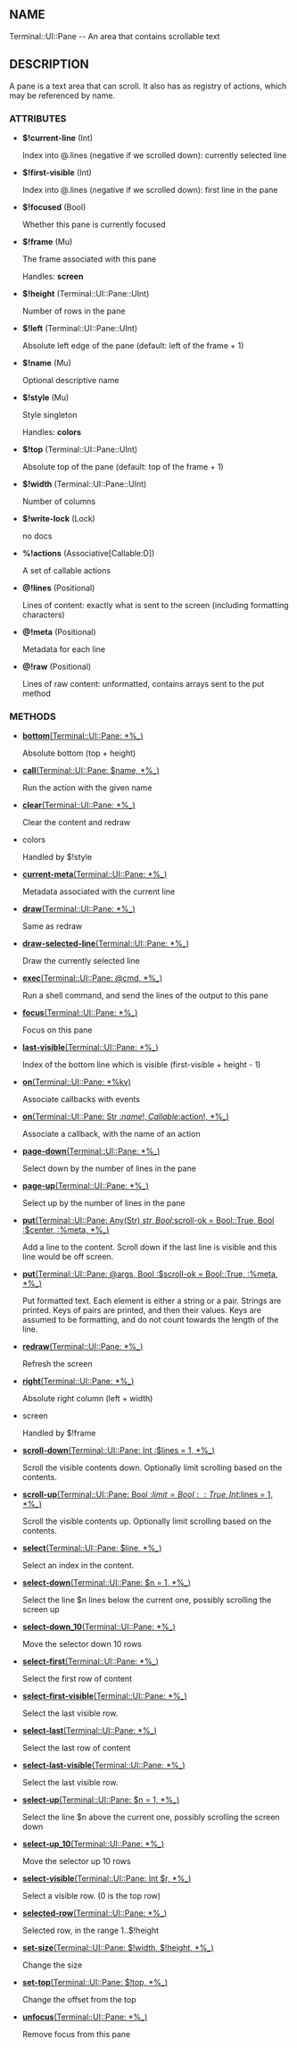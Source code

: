 ## NAME

Terminal::UI::Pane -- An area that contains scrollable text

## DESCRIPTION

A pane is a text area that can scroll. It also has as registry of actions, which may be referenced by name.

### ATTRIBUTES

* **$!current-line** (Int)

  Index into @.lines (negative if we scrolled down): currently selected line

* **$!first-visible** (Int)

  Index into @.lines (negative if we scrolled down): first line in the pane

* **$!focused** (Bool)

  Whether this pane is currently focused

* **$!frame** (Mu)

  The frame associated with this pane

  Handles: **screen**

* **$!height** (Terminal::UI::Pane::UInt)

  Number of rows in the pane

* **$!left** (Terminal::UI::Pane::UInt)

  Absolute left edge of the pane (default: left of the frame + 1)

* **$!name** (Mu)

  Optional descriptive name

* **$!style** (Mu)

  Style singleton

  Handles: **colors**

* **$!top** (Terminal::UI::Pane::UInt)

  Absolute top of the pane (default: top of the frame + 1)

* **$!width** (Terminal::UI::Pane::UInt)

  Number of columns

* **$!write-lock** (Lock)

  no docs

* **%!actions** (Associative[Callable:D])

  A set of callable actions

* **@!lines** (Positional)

  Lines of content: exactly what is sent to the screen (including formatting characters)

* **@!meta** (Positional)

  Metadata for each line

* **@!raw** (Positional)

  Lines of raw content: unformatted, contains arrays sent to the put method


### METHODS

* [**bottom**(Terminal::UI::Pane: *%_)](https://git.sr.ht/~bduggan/raku-terminal-ui/tree/0.0.9/lib/Terminal/UI/Pane.rakumod#L63)

  Absolute bottom (top + height)

* [**call**(Terminal::UI::Pane: $name, *%_)](https://git.sr.ht/~bduggan/raku-terminal-ui/tree/0.0.9/lib/Terminal/UI/Pane.rakumod#L502)

  Run the action with the given name

* [**clear**(Terminal::UI::Pane: *%_)](https://git.sr.ht/~bduggan/raku-terminal-ui/tree/0.0.9/lib/Terminal/UI/Pane.rakumod#L478)

  Clear the content and redraw

* colors

  Handled by $!style

* [**current-meta**(Terminal::UI::Pane: *%_)](https://git.sr.ht/~bduggan/raku-terminal-ui/tree/0.0.9/lib/Terminal/UI/Pane.rakumod#L90)

  Metadata associated with the current line

* [**draw**(Terminal::UI::Pane: *%_)](https://git.sr.ht/~bduggan/raku-terminal-ui/tree/0.0.9/lib/Terminal/UI/Pane.rakumod#L275)

  Same as redraw

* [**draw-selected-line**(Terminal::UI::Pane: *%_)](https://git.sr.ht/~bduggan/raku-terminal-ui/tree/0.0.9/lib/Terminal/UI/Pane.rakumod#L102)

  Draw the currently selected line

* [**exec**(Terminal::UI::Pane: @cmd, *%_)](https://git.sr.ht/~bduggan/raku-terminal-ui/tree/0.0.9/lib/Terminal/UI/Pane.rakumod#L520)

  Run a shell command, and send the lines of the output to this pane

* [**focus**(Terminal::UI::Pane: *%_)](https://git.sr.ht/~bduggan/raku-terminal-ui/tree/0.0.9/lib/Terminal/UI/Pane.rakumod#L459)

  Focus on this pane

* [**last-visible**(Terminal::UI::Pane: *%_)](https://git.sr.ht/~bduggan/raku-terminal-ui/tree/0.0.9/lib/Terminal/UI/Pane.rakumod#L191)

  Index of the bottom line which is visible (first-visible + height - 1)

* [**on**(Terminal::UI::Pane: *%kv)](https://git.sr.ht/~bduggan/raku-terminal-ui/tree/0.0.9/lib/Terminal/UI/Pane.rakumod#L490)

  Associate callbacks with events

* [**on**(Terminal::UI::Pane: Str :$name!, Callable :$action!, *%_)](https://git.sr.ht/~bduggan/raku-terminal-ui/tree/0.0.9/lib/Terminal/UI/Pane.rakumod#L497)

  Associate a callback, with the name of an action

* [**page-down**(Terminal::UI::Pane: *%_)](https://git.sr.ht/~bduggan/raku-terminal-ui/tree/0.0.9/lib/Terminal/UI/Pane.rakumod#L236)

  Select down by the number of lines in the pane

* [**page-up**(Terminal::UI::Pane: *%_)](https://git.sr.ht/~bduggan/raku-terminal-ui/tree/0.0.9/lib/Terminal/UI/Pane.rakumod#L241)

  Select up by the number of lines in the pane

* [**put**(Terminal::UI::Pane: Any(Str) $str, Bool :$scroll-ok = Bool::True, Bool :$center, :%meta, *%_)](https://git.sr.ht/~bduggan/raku-terminal-ui/tree/0.0.9/lib/Terminal/UI/Pane.rakumod#L387)

  Add a line to the content. Scroll down if the last line is visible and this line would be off screen.

* [**put**(Terminal::UI::Pane: @args, Bool :$scroll-ok = Bool::True, :%meta, *%_)](https://git.sr.ht/~bduggan/raku-terminal-ui/tree/0.0.9/lib/Terminal/UI/Pane.rakumod#L451)

  Put formatted text. Each element is either a string or a pair. Strings are printed. Keys of pairs are printed, and then their values. Keys are assumed to be formatting, and do not count towards the length of the line.

* [**redraw**(Terminal::UI::Pane: *%_)](https://git.sr.ht/~bduggan/raku-terminal-ui/tree/0.0.9/lib/Terminal/UI/Pane.rakumod#L280)

  Refresh the screen

* [**right**(Terminal::UI::Pane: *%_)](https://git.sr.ht/~bduggan/raku-terminal-ui/tree/0.0.9/lib/Terminal/UI/Pane.rakumod#L66)

  Absolute right column (left + width)

* screen

  Handled by $!frame

* [**scroll-down**(Terminal::UI::Pane: Int :$lines = 1, *%_)](https://git.sr.ht/~bduggan/raku-terminal-ui/tree/0.0.9/lib/Terminal/UI/Pane.rakumod#L323)

  Scroll the visible contents down. Optionally limit scrolling based on the contents.

* [**scroll-up**(Terminal::UI::Pane: Bool :$limit = Bool::True, Int :$lines = 1, *%_)](https://git.sr.ht/~bduggan/raku-terminal-ui/tree/0.0.9/lib/Terminal/UI/Pane.rakumod#L294)

  Scroll the visible contents up. Optionally limit scrolling based on the contents.

* [**select**(Terminal::UI::Pane: $line, *%_)](https://git.sr.ht/~bduggan/raku-terminal-ui/tree/0.0.9/lib/Terminal/UI/Pane.rakumod#L163)

  Select an index in the content.

* [**select-down**(Terminal::UI::Pane: $n = 1, *%_)](https://git.sr.ht/~bduggan/raku-terminal-ui/tree/0.0.9/lib/Terminal/UI/Pane.rakumod#L215)

  Select the line $n lines below the current one, possibly scrolling the screen up

* [**select-down_10**(Terminal::UI::Pane: *%_)](https://git.sr.ht/~bduggan/raku-terminal-ui/tree/0.0.9/lib/Terminal/UI/Pane.rakumod#L226)

  Move the selector down 10 rows

* [**select-first**(Terminal::UI::Pane: *%_)](https://git.sr.ht/~bduggan/raku-terminal-ui/tree/0.0.9/lib/Terminal/UI/Pane.rakumod#L131)

  Select the first row of content

* [**select-first-visible**(Terminal::UI::Pane: *%_)](https://git.sr.ht/~bduggan/raku-terminal-ui/tree/0.0.9/lib/Terminal/UI/Pane.rakumod#L148)

  Select the last visible row.

* [**select-last**(Terminal::UI::Pane: *%_)](https://git.sr.ht/~bduggan/raku-terminal-ui/tree/0.0.9/lib/Terminal/UI/Pane.rakumod#L137)

  Select the last row of content

* [**select-last-visible**(Terminal::UI::Pane: *%_)](https://git.sr.ht/~bduggan/raku-terminal-ui/tree/0.0.9/lib/Terminal/UI/Pane.rakumod#L143)

  Select the last visible row.

* [**select-up**(Terminal::UI::Pane: $n = 1, *%_)](https://git.sr.ht/~bduggan/raku-terminal-ui/tree/0.0.9/lib/Terminal/UI/Pane.rakumod#L196)

  Select the line $n above the current one, possibly scrolling the screen down

* [**select-up_10**(Terminal::UI::Pane: *%_)](https://git.sr.ht/~bduggan/raku-terminal-ui/tree/0.0.9/lib/Terminal/UI/Pane.rakumod#L231)

  Move the selector up 10 rows

* [**select-visible**(Terminal::UI::Pane: Int $r, *%_)](https://git.sr.ht/~bduggan/raku-terminal-ui/tree/0.0.9/lib/Terminal/UI/Pane.rakumod#L124)

  Select a visible row. (0 is the top row)

* [**selected-row**(Terminal::UI::Pane: *%_)](https://git.sr.ht/~bduggan/raku-terminal-ui/tree/0.0.9/lib/Terminal/UI/Pane.rakumod#L355)

  Selected row, in the range 1..$!height

* [**set-size**(Terminal::UI::Pane: $!width, $!height, *%_)](https://git.sr.ht/~bduggan/raku-terminal-ui/tree/0.0.9/lib/Terminal/UI/Pane.rakumod#L75)

  Change the size

* [**set-top**(Terminal::UI::Pane: $!top, *%_)](https://git.sr.ht/~bduggan/raku-terminal-ui/tree/0.0.9/lib/Terminal/UI/Pane.rakumod#L87)

  Change the offset from the top

* [**unfocus**(Terminal::UI::Pane: *%_)](https://git.sr.ht/~bduggan/raku-terminal-ui/tree/0.0.9/lib/Terminal/UI/Pane.rakumod#L470)

  Remove focus from this pane
